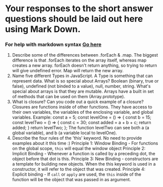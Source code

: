 # Your responses to the short answer questions should be laid out here using Mark Down.
### For help with markdown syntax [Go here](https://github.com/adam-p/markdown-here/wiki/Markdown-Cheatsheet)
1. Describe some of the differences between .forEach & .map.
The biggest difference is that .forEach iterates on the array itself, whereas map creates a new array. forEach doesn't return anything, so trying to return will give undefined error. Map will return the new array. 
2. Name five different Types in JavaScript. A Type is something that can represent data. What is so special about Arrays? 
Boolean (binary, true or false), undefined (not binded to a value), null, number, string. What's special about arrays is that they are mutable. Arrays have a built in set of methods that can be used on them (Array.prototype).
3. What is closure? Can you code out a quick example of a closure? 
Closures are functions inside of other functions. They have access to their own variables, the variables of the enclosing variable, and global variables. Example:
const a = 5;
const levelOne = () => {
    const b = 15;
    const levelTwo = () => {
        const c = 30;
        const added = a + b + c;
        return added;
    }
    return levelTwo;
};
The function levelTwo can see both a (a global variable), and b (a variable local to levelOne).
4. Describe the four rules of the 'this' keyword. No need to provide examples about it this time :)
Principle 1: Window Binding - For functions on the global scope, `this` will equal the window object
Principle 2: Implicit Binding - Whenever a function is called by a preceding dot, the object before that dot is this. 
Principle 3: New Binding - constructors are a template for building new objects. When the this keyword is used in a constructor, it will refer to the object that was created.
Principle 4: Explicit binding - If `call` or `apply` are used, the `this` inside of the function will be the object that was passed in as argument. 